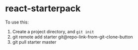 # react-starterpack

To use this: 
1. Create a project directory, and ```git init```
2. git remote add starter git@repo-link-from-git-clone-button
3. git pull starter master
